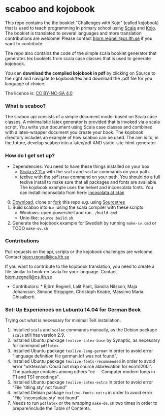 # scaboo and kojobook #
 
This repo contains the the booklet "Challenges with Kojo" (called kojobook) that is used to teach programming in primary school using [Scala](http://scala-lang.org/) and [Kojo](http://www.kogics.net/kojo). The booklet is translated to several languages and more translation contributions are welcome! Please contact [bjorn.regnell@cs.lth.se](mailto:bjorn.regnell@cs.lth.se) if you want to contribute.

The repo also contains the code of the simple scala booklet generator that generates tex booklets from scala case classes that is used to generate kojobook.

You can **download the compiled kojobook in pdf** by clicking on Source to the right and navigate to kojobook/tex and download the .pdf file for you language of choice.

The licence is: [CC BY-NC-SA 4.0](http://creativecommons.org/licenses/by-nc-sa/4.0/)

### What is scaboo? ###

The scaboo api consists of a simple document model based on Scala case classes. A minimalistic latex generator is provided that is invoked via a scala script. You write your document using Scala case classes and combined with a latex-wrapper document you create your book. The kojobook directory includes an example of how scaboo can be used. The aim is to, in the future, develop scaboo into a latex/pdf AND static-site-html-generator.

### How do I get set up? ###

* Dependencies: You need to have these things installed on your box
    * [Scala v2.11.x](http://scala-lang.org/download/) with the `scala` and `scalac` commands on your path.
    * [texlive](https://www.tug.org/texlive/acquire-netinstall.html) with the `pdflatex` command on your path. You should do a full texlive install to make sure that all packages and fonts are available. The kojobook example uses the helvet and inconsolata fonts. You can install inconsolata from here: [incosolata at ctan](http://www.ctan.org/tex-archive/fonts/inconsolata/)

0. [Download](https://bitbucket.org/bjornregnell/scaboo/downloads), clone or [fork](https://bitbucket.org/bjornregnell/scaboo/fork) this repo e.g. using [Sourcetree](http://www.sourcetreeapp.com/)
0. Build scaboo into `bin` using the scala compiler with these scripts
    * Windows: open powershell and run `./build.cmd`
    * Unix-like: `source build.sh`
0. Generate the kojobook example for Swedish by running `make-sv.cmd` or TODO `make-sv.sh`

### Contributions  ###

Pull requests on the api, scripts or the kojobook challenges are welcome. Contact bjorn.regnell@cs.lth.se

If you want to contribute to the kojobook translation, you need to create a file similar to book-en.scala for your language. Contact bjorn.regnell@cs.lth.se

* Contributors: * Björn Regnell, Lalit Pant, Sandra Nilsson, Maja Johansson, Simone Strippgen, Christoph Knabe, Massimo Maria Ghisalberti.

### Set-Up Experiences on Lubuntu 14.04 for German Book ###

Trying out what is necessary for minimal TeX installation.

1. Installed `scala` and `scalac` commands manually, as the Debian package `scala` still has version 2.9.
2. Installed Ubuntu package `texlive-latex-base` by Synaptic, as necessary for command `pdflatex`.
3. Installed Ubuntu package `texlive-lang-german` in order to avoid error "language definition file german.ldf was not found".
4. Installed Ubuntu package `texlive-fonts-recommended` in order to avoid error "mktexnam: Could not map source abbreviation  for ecrm1200.". The package contains among others "ec -- Computer modern fonts in T1 and TS1 encodings".
5. Installed Ubuntu package `texlive-latex-extra` in order to avoid error "File `titling.sty' not found"
6. Installed Debian package `texlive-fonts-extra` in order to avoid error "File `inconsolata.sty' not found"
7. Needs to run `pdflatex` or the wrapping `make-de.sh` two times in order to prepare/include the Table of Contents.